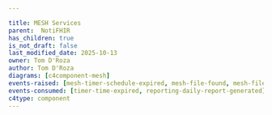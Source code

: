 ```yaml
---

title: MESH Services
parent:  NotiFHIR
has_children: true
is_not_draft: false
last_modified_date: 2025-10-13
owner: Tom D'Roza
author: Tom D'Roza
diagrams: [c4component-mesh]
events-raised: [mesh-timer-schedule-expired, mesh-file-found, mesh-file-saved,mesh-status-report-sent]
events-consumed: [timer-time-expired, reporting-daily-report-generated]
c4type: component
---
```

